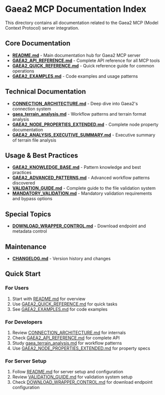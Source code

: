 # Gaea2 MCP Documentation Index

This directory contains all documentation related to the Gaea2 MCP (Model Context Protocol) server integration.

## Core Documentation

- **[README.md](README.md)** - Main documentation hub for Gaea2 MCP server
- **[GAEA2_API_REFERENCE.md](GAEA2_API_REFERENCE.md)** - Complete API reference for all MCP tools
- **[GAEA2_QUICK_REFERENCE.md](GAEA2_QUICK_REFERENCE.md)** - Quick reference guide for common operations
- **[GAEA2_EXAMPLES.md](GAEA2_EXAMPLES.md)** - Code examples and usage patterns

## Technical Documentation

- **[CONNECTION_ARCHITECTURE.md](CONNECTION_ARCHITECTURE.md)** - Deep dive into Gaea2's connection system
- **[gaea_terrain_analysis.md](gaea_terrain_analysis.md)** - Workflow patterns and terrain format analysis
- **[GAEA2_NODE_PROPERTIES_EXTENDED.md](GAEA2_NODE_PROPERTIES_EXTENDED.md)** - Complete node property documentation
- **[GAEA2_ANALYSIS_EXECUTIVE_SUMMARY.md](GAEA2_ANALYSIS_EXECUTIVE_SUMMARY.md)** - Executive summary of terrain file analysis

## Usage & Best Practices

- **[GAEA2_KNOWLEDGE_BASE.md](GAEA2_KNOWLEDGE_BASE.md)** - Pattern knowledge and best practices
- **[GAEA2_ADVANCED_PATTERNS.md](GAEA2_ADVANCED_PATTERNS.md)** - Advanced workflow patterns discovered
- **[VALIDATION_GUIDE.md](VALIDATION_GUIDE.md)** - Complete guide to the file validation system
- **[MANDATORY_VALIDATION.md](MANDATORY_VALIDATION.md)** - Mandatory validation requirements and bypass options

## Special Topics

- **[DOWNLOAD_WRAPPER_CONTROL.md](DOWNLOAD_WRAPPER_CONTROL.md)** - Download endpoint and metadata control

## Maintenance

- **[CHANGELOG.md](CHANGELOG.md)** - Version history and changes

## Quick Start

### For Users
1. Start with [README.md](README.md) for overview
2. Use [GAEA2_QUICK_REFERENCE.md](GAEA2_QUICK_REFERENCE.md) for quick tasks
3. See [GAEA2_EXAMPLES.md](GAEA2_EXAMPLES.md) for code examples

### For Developers
1. Review [CONNECTION_ARCHITECTURE.md](CONNECTION_ARCHITECTURE.md) for internals
2. Check [GAEA2_API_REFERENCE.md](GAEA2_API_REFERENCE.md) for complete API
3. Study [gaea_terrain_analysis.md](gaea_terrain_analysis.md) for workflow patterns
4. Use [GAEA2_NODE_PROPERTIES_EXTENDED.md](GAEA2_NODE_PROPERTIES_EXTENDED.md) for property specs

### For Server Setup
1. Follow [README.md](README.md) for server setup and configuration
2. Review [VALIDATION_GUIDE.md](VALIDATION_GUIDE.md) for validation system setup
3. Check [DOWNLOAD_WRAPPER_CONTROL.md](DOWNLOAD_WRAPPER_CONTROL.md) for download endpoint configuration
